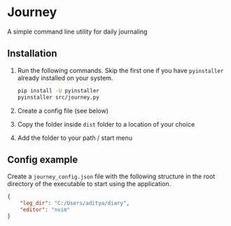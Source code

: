 # Journey

A simple command line utility for daily journaling

## Installation

1. Run the following commands. Skip the first one if you have `pyinstaller` already installed on your system.

    ```bash
    pip install -U pyinstaller
    pyinstaller src/journey.py
    ```

2. Create a config file (see below)

3. Copy the folder inside `dist` folder to a location of your choice

4. Add the folder to your path / start menu

## Config example

Create a `journey_config.json` file with the following structure in the root directory of the executable to start using the application.

```json
{
    "log_dir": "C:/Users/aditya/diary",
    "editor": "nvim"
}
```
